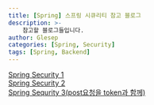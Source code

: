 ```yaml
---
title: [Spring] 스프링 시큐리티 참고 블로그
description: >-
    참고할 블로그들입니다.
author: Glesep
categories: [Spring, Security]
tags: [Spring, Backend]
---
```


[Spring Security 1](https://webfirewood.tistory.com/115)  
[Spring Security 2](https://llshl.tistory.com/28)  
[Spring Sequrity 3(post요청을 token과 함께)](https://inkyu-yoon.github.io/docs/Language/SpringBoot/SpringSecurityToken)
